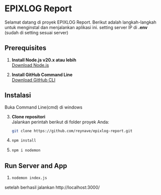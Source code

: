 # EPIXLOG Report

Selamat datang di proyek EPIXLOG Report. Berikut adalah langkah-langkah untuk menginstal dan menjalankan aplikasi ini.
setting server IP di **.env** (sudah di setting sesuai server)
## Prerequisites

1. **Install Node.js v20.x atau lebih**  
   [Download Node.js](https://nodejs.org/en)

2. **Install GitHub Command Line**  
   [Download GitHub CLI](https://cli.github.com/)

## Instalasi
Buka Command Line(cmd) di windows 

3. **Clone repositori**  
   Jalankan perintah berikut di folder proyek Anda:
   ```bash
   git clone https://github.com/reynave/epixlog-report.git

4. ```bash 
   npm install

5. ```bash 
   npm i nodemon

## Run Server and App

1. ```bash 
   nodemon index.js

setelah berhasil jalankan http://localhost:3000/